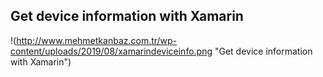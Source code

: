 ## Get device information with Xamarin
!(http://www.mehmetkanbaz.com.tr/wp-content/uploads/2019/08/xamarindeviceinfo.png "Get device information with Xamarin")